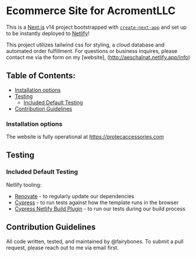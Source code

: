 # Ecommerce Site for AcromentLLC

This is a [Next.js](https://nextjs.org/) v14 project bootstrapped with [`create-next-app`](https://github.com/vercel/next.js/tree/canary/packages/create-next-app) and set up to be instantly deployed to [Netlify](https://url.netlify.com/SyTBPVamO)!

This project utilizes tailwind css for styling, a cloud database and automated order fulfillment. For questions or business inquires, please contact me via the form on my [website], (http://aeschalnat.netlify.app/info)

## Table of Contents:

- [Installation options](#installation-options)
- [Testing](#testing)
  - [Included Default Testing](#included-default-testing)
- [Contribution Guidelines](#contribution-guidelines)

### Installation options

The website is fully operational at https://protecaccessories.com

## Testing

### Included Default Testing

Netlify tooling:

- [Renovate](https://www.mend.io/free-developer-tools/renovate/) - to regularly update our dependencies
- [Cypress](https://www.cypress.io/) - to run tests against how the template runs in the browser
- [Cypress Netlify Build Plugin](https://github.com/cypress-io/netlify-plugin-cypress) - to run our tests during our build process

## Contribution Guidelines
All code written, tested, and maintained by @fairybones. To submit a pull request, please reach out to me via email first.